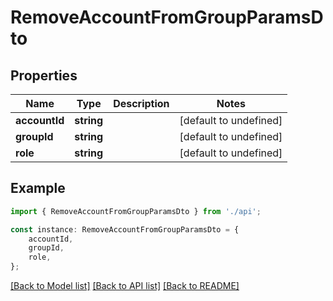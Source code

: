 # RemoveAccountFromGroupParamsDto


## Properties

Name | Type | Description | Notes
------------ | ------------- | ------------- | -------------
**accountId** | **string** |  | [default to undefined]
**groupId** | **string** |  | [default to undefined]
**role** | **string** |  | [default to undefined]

## Example

```typescript
import { RemoveAccountFromGroupParamsDto } from './api';

const instance: RemoveAccountFromGroupParamsDto = {
    accountId,
    groupId,
    role,
};
```

[[Back to Model list]](../README.md#documentation-for-models) [[Back to API list]](../README.md#documentation-for-api-endpoints) [[Back to README]](../README.md)

